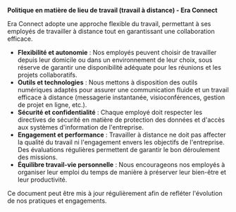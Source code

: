 **Politique en matière de lieu de travail (travail à distance) - Era Connect**  

Era Connect adopte une approche flexible du travail, permettant à ses employés de travailler à distance tout en garantissant une collaboration efficace. 

- **Flexibilité et autonomie** : Nos employés peuvent choisir de travailler depuis leur domicile ou dans un environnement de leur choix, sous réserve de garantir une disponibilité adéquate pour les réunions et les projets collaboratifs.
- **Outils et technologies** : Nous mettons à disposition des outils numériques adaptés pour assurer une communication fluide et un travail efficace à distance (messagerie instantanée, visioconférences, gestion de projet en ligne, etc.).
- **Sécurité et confidentialité** : Chaque employé doit respecter les directives de sécurité en matière de protection des données et d'accès aux systèmes d'information de l'entreprise.
- **Engagement et performance** : Travailler à distance ne doit pas affecter la qualité du travail ni l'engagement envers les objectifs de l'entreprise. Des évaluations régulières permettent de garantir le bon déroulement des missions.
- **Équilibre travail-vie personnelle** : Nous encourageons nos employés à organiser leur emploi du temps de manière à préserver leur bien-être et leur productivité.

Ce document peut être mis à jour régulièrement afin de refléter l'évolution de nos pratiques et engagements.

